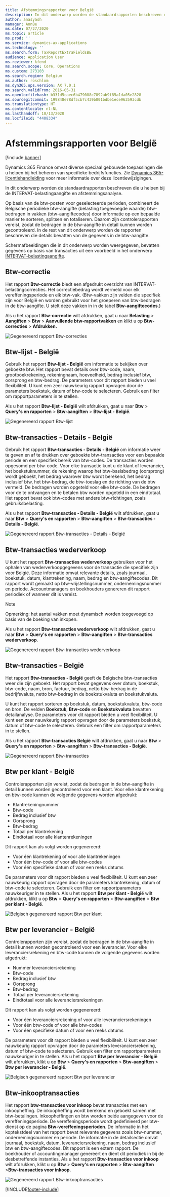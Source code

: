 ```yaml
---
title: Afstemmingsrapporten voor België
description: In dit onderwerp worden de standaardrapporten beschreven die Microsoft Dynamics 365 Finance biedt om u te helpen bij de INTERVAT-belastingaangifte en afstemmingsanalyse.
author: anasyash
manager: AnnBe
ms.date: 07/27/2020
ms.topic: article
ms.prod: ''
ms.service: dynamics-ax-applications
ms.technology: ''
ms.search.form: TaxReportExtraFieldsBE
audience: Application User
ms.reviewer: kfend
ms.search.scope: Core, Operations
ms.custom: 273103
ms.search.region: Belgium
ms.author: roschlom
ms.dyn365.ops.version: AX 7.0.1
ms.search.validFrom: 2016-05-31
ms.openlocfilehash: b331d5caec6b479088c7892ab9f85a1da05e2828
ms.sourcegitcommit: 199848e78df5cb7c439b001bdbe1ece963593cdb
ms.translationtype: HT
ms.contentlocale: nl-NL
ms.lasthandoff: 10/13/2020
ms.locfileid: "4408334"
---
```

# <a name="reconciliation-reports-for-belgium"></a>Afstemmingsrapporten voor België

[!include [banner](../includes/banner.md)]

Dynamics 365 Finance omvat diverse speciaal gebouwde toepassingen die u helpen bij het beheren van specifieke bedrijfsfuncties. Zie [Dynamics 365-licentiehandleiding](https://go.microsoft.com/fwlink/?LinkId=866544) voor meer informatie over deze licentiewijzigingen.

In dit onderwerp worden de standaardrapporten beschreven die u helpen bij de INTERVAT-belastingaangifte en afstemmingsanalyse.

Op basis van de btw-posten voor geselecteerde perioden, combineert de Belgische periodieke btw-aangifte (belasting toegevoegde waarde) btw-bedragen in vakken (btw-aangiftecodes) door informatie op een bepaalde manier te sorteren, splitsen en totaliseren. Daarom zijn controlerapporten vereist, zodat de bedragen in de btw-aangifte in detail kunnen worden gecontroleerd. In de rest van dit onderwerp worden de rapporten beschreven die details bevatten van de gegevens in de btw-aangifte.

Schermafbeeldingen die in dit onderwerp worden weergegeven, bevatten gegevens op basis van transacties uit een voorbeeld in het onderwerp [INTERVAT-belastingaangifte](emea-bel-intervat-tax-declaration.md).


## <a name="sales-tax-correction"></a>Btw-correctie
Het rapport **Btw-correctie** biedt een afgedrukt overzicht van INTERVAT-belastingcorrecties. Het correctiebedrag wordt vermeld voor elk vereffeningsperiode en elk btw-vak. (Btw-vakken zijn velden die specifiek zijn voor België en worden gebruikt voor het groeperen van btw-bedragen in de btw-aangifte. U stelt deze vakken in in de tabel **Btw-aangiftecodes**.)

Als u het rapport **Btw-correctie** wilt afdrukken, gaat u naar **Belasting** \> **Aangiften** \> **Btw** \> **Aanvullende btw-rapportvakken** en klikt u op **Btw-correcties** \> **Afdrukken.**

![Gegenereerd rapport Btw-correcties](media/1_Sales_tax_corrections.png)

## <a name="sales-tax-list---belgium"></a>Btw-lijst - België
Gebruik het rapport **Btw-lijst - België** om informatie te bekijken over geboekte btw. Het rapport bevat details over btw-code, naam, grootboekrekening, rekeningnaam, hoeveelheid, bedrag inclusief btw, oorsprong en btw-bedrag. De parameters voor dit rapport bieden u veel flexibiliteit. U kunt een zeer nauwkeurig rapport opvragen door de parameters boekstuk, datum of btw-code te selecteren. Gebruik een filter om rapportparameters in te stellen.

Als u het rapport **Btw-lijst - België** wilt afdrukken, gaat u naar **Btw** \> **Query's en rapporten** \> **Btw-aangiften** \> **Btw-lijst - België**.

![Gegenereerd rapport Btw-lijst](media/2_Sales_tax_list.png)

## <a name="sales-tax-transactions---details--belgium"></a>Btw-transacties - Details - België
Gebruik het rapport **Btw-transacties - Details - België** om informatie weer te geven en af te drukken over geboekte btw-transacties voor een bepaalde periode en een specifiek bereik van btw-codes. De transacties worden opgesomd per btw-code. Voor elke transactie kunt u de klant of leverancier, het boekstuknummer, de rekening waarop het btw-basisbedrag (oorsprong) wordt geboekt, het bedrag waarover btw wordt berekend, het bedrag inclusief btw, het btw-bedrag, de btw-toeslag en de richting van de btw vermeld. De bedragen worden opgeteld voor elke btw-code. De bedragen voor de te ontvangen en te betalen btw worden opgeteld in een eindtotaal. Het rapport bevat ook btw-codes met andere btw-richtingen, zoals gebruiksbelasting.

Als u het rapport **Btw-transacties - Details - België** wilt afdrukken, gaat u naar **Btw** \> **Query's en rapporten** \> **Btw-aangiften** \> **Btw-transacties - Details - België**.

![Gegenereerd rapport Btw-transacties - Details - België](media/3_Sales_tax_transactions_details.png)

## <a name="sales-tax-transactions-re-sales"></a>Btw-transacties wederverkoop
U kunt het rapport **Btw-transacties wederverkoop** gebruiken voor het ophalen van wederverkoopgegevens voor de transactie die specifiek zijn voor België. Deze informatie omvat relevante details, zoals journaal, boekstuk, datum, klantrekening, naam, bedrag en btw-aangiftecodes. Dit rapport wordt gemaakt op btw-vrijstellingsnummer, ondernemingsnummer en periode. Accountmanagers en boekhouders genereren dit rapport periodiek of wanneer dit is vereist.

> [!NOTE]
> Opmerking: het aantal vakken moet dynamisch worden toegevoegd op basis van de boeking van inkopen.

Als u het rapport **Btw-transacties wederverkoop** wilt afdrukken, gaat u naar **Btw** \> **Query's en rapporten** \> **Btw-aangiften** \> **Btw-transacties wederverkoop**.

![Gegenereerd rapport Btw-transacties wederverkoop](media/4_Sales_tax_transactions_re_sales.png)


## <a name="sales-tax-transactions---belgium"></a>Btw-transacties - België

Het rapport **Btw-transacties - België** geeft de Belgische btw-transacties weer die zijn geboekt. Het rapport bevat gegevens over datum, boekstuk, btw-code, naam, bron, factuur, bedrag, netto btw-bedrag in de bedrijfsvaluta, netto btw-bedrag in de boekstukvaluta en boekstukvaluta.

U kunt het rapport sorteren op boekstuk, datum, boekstukvaluta, btw-code en bron. De velden **Boekstuk**, **Btw-code** en **Boekstukvaluta** bevatten detailanalyse. De parameters voor dit rapport bieden u veel flexibiliteit. U kunt een zeer nauwkeurig rapport opvragen door de parameters boekstuk, datum of btw-code te selecteren. Gebruik een filter om rapportparameters in te stellen.

Als u het rapport **Btw-transacties België** wilt afdrukken, gaat u naar **Btw** \> **Query's en rapporten** \> **Btw-aangiften** \> **Btw-transacties - België**.

![Gegenereerd rapport Btw-transacties](media/5_Sales_tax_transactions.png)

## <a name="sales-tax-by-customer---belgium"></a>Btw per klant - België

Controlerapporten zijn vereist, zodat de bedragen in de btw-aangifte in detail kunnen worden gecontroleerd voor een klant. Voor elke klantrekening en btw-code kunnen de volgende gegevens worden afgedrukt:

-   Klantrekeningnummer
-   Btw-code
-   Bedrag inclusief btw
-   Oorsprong
-   Btw-bedrag
-   Totaal per klantrekening
-   Eindtotaal voor alle klantenrekeningen

Dit rapport kan als volgt worden gegenereerd:

-   Voor één klantrekening of voor alle klantrekeningen
-   Voor één btw-code of voor alle btw-codes
-   Voor één specifieke datum of voor een reeks datums

De parameters voor dit rapport bieden u veel flexibiliteit. U kunt een zeer nauwkeurig rapport opvragen door de parameters klantrekening, datum of btw-code te selecteren. Gebruik een filter om rapportparameters nauwkeuriger in te stellen.  Als u het rapport **Btw** **per klant - België** wilt afdrukken, klikt u op **Btw** &gt; **Query's en rapporten** &gt; **Btw-aangiften** &gt; **Btw** **per klant - België**.

![Belgisch gegenereerd rapport Btw per klant](media/6_Sales_tax_by_customer.png)

## <a name="sales-tax-by-vendor---belgium"></a>Btw per leverancier - België

Controlerapporten zijn vereist, zodat de bedragen in de btw-aangifte in detail kunnen worden gecontroleerd voor een leverancier. Voor elke leveranciersrekening en btw-code kunnen de volgende gegevens worden afgedrukt:

-   Nummer leveranciersrekening
-   Btw-code
-   Bedrag inclusief btw
-   Oorsprong
-   Btw-bedrag
-   Totaal per leveranciersrekening
-   Eindtotaal voor alle leveranciersrekeningen

Dit rapport kan als volgt worden gegenereerd:

-   Voor één leveranciersrekening of voor alle leveranciersrekeningen
-   Voor één btw-code of voor alle btw-codes
-   Voor één specifieke datum of voor een reeks datums

De parameters voor dit rapport bieden u veel flexibiliteit. U kunt een zeer nauwkeurig rapport opvragen door de parameters leveranciersrekening, datum of btw-code te selecteren. Gebruik een filter om rapportparameters nauwkeuriger in te stellen. Als u het rapport **Btw** **per leverancier - België** wilt afdrukken, klikt u op **Btw** &gt; **Query's en rapporten** &gt; **Btw-aangiften** &gt; **Btw** **per leverancier - België**.

![Belgisch gegenereerd rapport Btw per leverancier](media/7_Sales_tax_by_vendor.png)

## <a name="purchase-sales-tax-transactions"></a>Btw-inkooptransacties
Het rapport **btw-transacties voor inkoop** bevat transacties met een inkoopheffing. De inkoopheffing wordt berekend en geboekt samen met btw-betalingen. Inkoopheffingen en btw worden beide aangegeven voor de vereffeningsperiode. De vereffeningsperiode wordt gedefinieerd per btw-dienst op de pagina **Btw-vereffeningsperioden**. De informatie in het koptekstdeel van het rapport bevat relevante gegevens zoals btw-nummer, ondernemingsnummer en periode. De informatie in de detailsectie omvat journaal, boekstuk, datum, leveranciersrekening, naam, bedrag inclusief btw en btw-aangiftecodes. Dit rapport is een extern rapport. De boekhouder of accountingmanager genereert en dient dit periodiek in bij de desbetreffende instanties. Als u het rapport **Btw-transacties voor inkoop** wilt afdrukken, klikt u op **Btw** &gt; **Query's en rapporten** &gt; **Btw-aangiften** &gt;**Btw-transacties voor inkoop**.

![Gegenereerd rapport Btw-inkooptransacties](media/8_Purchase_sales_tax_transactions.png)


[!INCLUDE[footer-include](../../includes/footer-banner.md)]